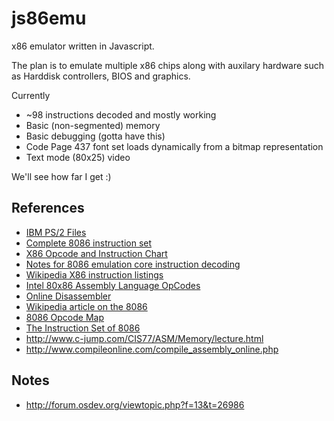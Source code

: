 js86emu
=======

x86 emulator written in Javascript.

The plan is to emulate multiple x86 chips along with auxilary hardware such as
Harddisk controllers, BIOS and graphics.

Currently

*  ~98 instructions decoded and mostly working
*  Basic (non-segmented) memory
*  Basic debugging (gotta have this)
*  Code Page 437 font set loads dynamically from a bitmap representation
*  Text mode (80x25) video

We'll see how far I get :)


References
----------
* [IBM PS/2 Files](http://www.walshcomptech.com/selectpccbbs/)
* [Complete 8086 instruction set](http://www.gabrielececchetti.it/Teaching/CalcolatoriElettronici/Docs/i8086_instruction_set.pdf)
* [X86 Opcode and Instruction Chart](http://ref.x86asm.net/geek32.html)
* [Notes for 8086 emulation core instruction decoding](http://rubbermallet.org/8086%20notes.pdf)
* [Wikipedia X86 instruction listings](http://en.wikipedia.org/wiki/X86_instruction_listings)
* [Intel 80x86 Assembly Language OpCodes](http://www.mathemainzel.info/files/x86asmref.html)
* [Online Disassembler](http://www.onlinedisassembler.com/odaweb/)
* [Wikipedia article on the 8086](http://en.wikipedia.org/wiki/8086)
* [8086 Opcode Map](http://www.mlsite.net/8086/)
* [The Instruction Set of 8086](http://www.ing.unlp.edu.ar/electrotecnia/arcom1/UNDERSTANDING8085_8086_cap14_Instruccion_set.pdf)
* http://www.c-jump.com/CIS77/ASM/Memory/lecture.html
* http://www.compileonline.com/compile_assembly_online.php

Notes
-----
* http://forum.osdev.org/viewtopic.php?f=13&t=26986